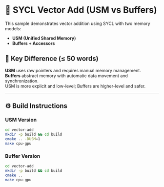 # 🔢 SYCL Vector Add (USM vs Buffers)

This sample demonstrates vector addition using SYCL with two memory models:
- **USM (Unified Shared Memory)**
- **Buffers + Accessors**

## 🧠 Key Difference (≤ 50 words)

**USM** uses raw pointers and requires manual memory management.  
**Buffers** abstract memory with automatic data movement and synchronization.  
USM is more explicit and low-level; Buffers are higher-level and safer.

---

## ⚙️ Build Instructions

### USM Version

```bash
cd vector-add
mkdir -p build && cd build
cmake .. -DUSM=1
make cpu-gpu
```
### Buffer Version
```bash
cd vector-add
mkdir -p build && cd build
cmake ..
make cpu-gpu
```